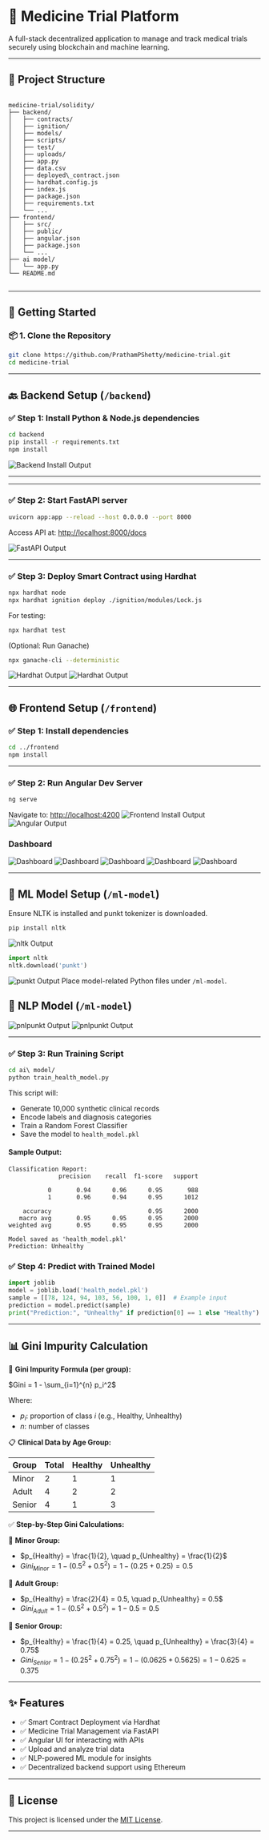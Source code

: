
# 💊 Medicine Trial Platform

A full-stack decentralized application to manage and track medical trials securely using blockchain and machine learning.

---

## 📁 Project Structure

```

medicine-trial/solidity/
├── backend/
│   ├── contracts/
│   ├── ignition/
│   ├── models/
│   ├── scripts/
│   ├── test/
│   ├── uploads/
│   ├── app.py
│   ├── data.csv
│   ├── deployed\_contract.json
│   ├── hardhat.config.js
│   ├── index.js
│   ├── package.json
│   ├── requirements.txt
│   └── ...
├── frontend/
│   ├── src/
│   ├── public/
│   ├── angular.json
│   ├── package.json
│   └── ...
├── ai model/
│   └── app.py
└── README.md


````

---

## 🚀 Getting Started

### 📦 1. Clone the Repository


```bash
git clone https://github.com/PrathamPShetty/medicine-trial.git
cd medicine-trial
````




---

## 🔙 Backend Setup (`/backend`)

### ✅ Step 1: Install Python & Node.js dependencies

```bash
cd backend
pip install -r requirements.txt
npm install
```

![Backend Install Output](./assets/1.png)

---


---

### ✅ Step 2: Start FastAPI server

```bash
uvicorn app:app --reload --host 0.0.0.0 --port 8000
```

Access API at: [http://localhost:8000/docs](http://localhost:8000/docs)

![FastAPI Output](./assets/backend.jpg)

---

### ✅ Step 3: Deploy Smart Contract using Hardhat

```bash
npx hardhat node
npx hardhat ignition deploy ./ignition/modules/Lock.js
```

For testing:

```bash
npx hardhat test
```

(Optional: Run Ganache)

```bash
npx ganache-cli --deterministic
```

![Hardhat Output](./assets/ganache.jpg)
![Hardhat Output](./assets/transaction.png)


---

## 🌐 Frontend Setup (`/frontend`)

### ✅ Step 1: Install dependencies

```bash
cd ../frontend
npm install
```



---

### ✅ Step 2: Run Angular Dev Server

```bash
ng serve
```

Navigate to: [http://localhost:4200](http://localhost:4200)
![Frontend Install Output](./assets/frontend.jpg)
![Angular Output](./assets/login.jpg)
### Dashboard
![Dashboard](./assets/dash.jpg)
![Dashboard](./assets/dash1.jpg)
![Dashboard](./assets/dash2.jpg)
![Dashboard](./assets/dash3.jpg)
![Dashboard](./assets/dash4.jpg)

---

## 🧠 ML Model Setup (`/ml-model`)

Ensure NLTK is installed and punkt tokenizer is downloaded.

```bash
pip install nltk
```
![nltk Output](./assets/nltk.jpg)
```python
import nltk
nltk.download('punkt')
```
![punkt Output](./assets/punkt.jpg)
Place model-related Python files under `/ml-model`.
## 🧠 NLP Model  (`/ml-model`)
![pnlpunkt Output](./assets/nlp1.jpg)
![pnlpunkt Output](./assets/nlp2.jpg)

---



### ✅ Step 3: Run Training Script

```bash
cd ai\ model/
python train_health_model.py
```

This script will:

* Generate 10,000 synthetic clinical records
* Encode labels and diagnosis categories
* Train a Random Forest Classifier
* Save the model to `health_model.pkl`

#### Sample Output:

```
Classification Report:
              precision    recall  f1-score   support

           0       0.94      0.96      0.95       988
           1       0.96      0.94      0.95      1012

    accuracy                           0.95      2000
   macro avg       0.95      0.95      0.95      2000
weighted avg       0.95      0.95      0.95      2000

Model saved as 'health_model.pkl'
Prediction: Unhealthy
```

### ✅ Step 4: Predict with Trained Model

```python
import joblib
model = joblib.load('health_model.pkl')
sample = [[78, 124, 94, 103, 56, 100, 1, 0]]  # Example input
prediction = model.predict(sample)
print("Prediction:", "Unhealthy" if prediction[0] == 1 else "Healthy")
```


---




## 📊 Gini Impurity Calculation

📌 **Gini Impurity Formula (per group):**

$Gini = 1 - \sum_{i=1}^{n} p_i^2$

Where:

* $p_i$: proportion of class *i* (e.g., Healthy, Unhealthy)
* $n$: number of classes

📋 **Clinical Data by Age Group:**

| Group  | Total | Healthy | Unhealthy |
| ------ | ----- | ------- | --------- |
| Minor  | 2     | 1       | 1         |
| Adult  | 4     | 2       | 2         |
| Senior | 4     | 1       | 3         |

✅ **Step-by-Step Gini Calculations:**

🔹 **Minor Group:**

* $p_{Healthy} = \frac{1}{2}, \quad p_{Unhealthy} = \frac{1}{2}$
* $Gini_{Minor} = 1 - (0.5^2 + 0.5^2) = 1 - (0.25 + 0.25) = 0.5$

🔹 **Adult Group:**

* $p_{Healthy} = \frac{2}{4} = 0.5, \quad p_{Unhealthy} = 0.5$
* $Gini_{Adult} = 1 - (0.5^2 + 0.5^2) = 1 - 0.5 = 0.5$

🔹 **Senior Group:**

* $p_{Healthy} = \frac{1}{4} = 0.25, \quad p_{Unhealthy} = \frac{3}{4} = 0.75$
* $Gini_{Senior} = 1 - (0.25^2 + 0.75^2) = 1 - (0.0625 + 0.5625) = 1 - 0.625 = 0.375$

---


## ✨ Features

* ✅ Smart Contract Deployment via Hardhat
* ✅ Medicine Trial Management via FastAPI
* ✅ Angular UI for interacting with APIs
* ✅ Upload and analyze trial data
* ✅ NLP-powered ML module for insights
* ✅ Decentralized backend support using Ethereum

---


## 📜 License

This project is licensed under the [MIT License](LICENSE).

---


